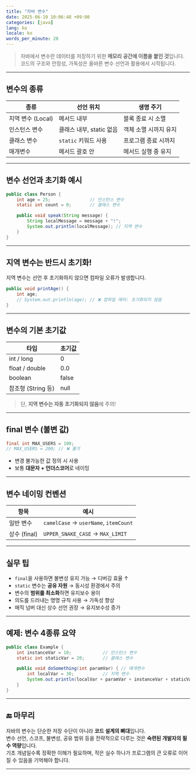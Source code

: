 ```yaml
---
title: "자바 변수"
date: 2025-06-10 10:06:48 +09:00
categories: [java]
lang: ko
locale: ko
words_per_minute: 20
---
```


> 자바에서 변수란 데이터를 저장하기 위한 **메모리 공간에 이름을 붙인 것**입니다.  
> 코드의 구조와 안정성, 가독성은 올바른 변수 선언과 활용에서 시작됩니다.

---

## 변수의 종류

| 종류 | 선언 위치 | 생명 주기 |
|------|-----------|------------|
| 지역 변수 (Local) | 메서드 내부 | 블록 종료 시 소멸 |
| 인스턴스 변수 | 클래스 내부, static 없음 | 객체 소멸 시까지 유지 |
| 클래스 변수 | `static` 키워드 사용 | 프로그램 종료 시까지 |
| 매개변수 | 메서드 괄호 안 | 메서드 실행 중 유지 |

---

## 변수 선언과 초기화 예시

```java
public class Person {
    int age = 25;               // 인스턴스 변수
    static int count = 0;       // 클래스 변수

    public void speak(String message) {
        String localMessage = message + "!";
        System.out.println(localMessage); // 지역 변수
    }
}
```

---

## 지역 변수는 반드시 초기화!

지역 변수는 선언 후 초기화하지 않으면 컴파일 오류가 발생합니다.

```java
public void printAge() {
    int age;
    // System.out.println(age); // ❌ 컴파일 에러: 초기화되지 않음
}
```

---

## 변수의 기본 초기값

| 타입 | 초기값 |
|------|--------|
| int / long | 0 |
| float / double | 0.0 |
| boolean | false |
| 참조형 (String 등) | null |

> 단, **지역 변수는 자동 초기화되지 않음**에 주의!

---

## final 변수 (불변 값)

```java
final int MAX_USERS = 100;
// MAX_USERS = 200; // ❌ 불가
```

- 변경 불가능한 값 정의 시 사용
- 보통 **대문자 + 언더스코어**로 네이밍

---

## 변수 네이밍 컨벤션

| 항목 | 예시 |
|------|------|
| 일반 변수 | `camelCase` → `userName`, `itemCount` |
| 상수 (final) | `UPPER_SNAKE_CASE` → `MAX_LIMIT` |

---

## 실무 팁

- `final`을 사용하면 불변성 유지 가능 → 디버깅 효율 ↑
- `static` 변수는 **공유 자원** → 동시성 환경에서 주의
- 변수의 **범위를 최소화**하면 유지보수 용이
- 의도를 드러내는 명명 규칙 사용 → 가독성 향상
- 매직 넘버 대신 상수 선언 권장 → 유지보수성 증가

---

## 예제: 변수 4종류 요약

```java
public class Example {
    int instanceVar = 10;            // 인스턴스 변수
    static int staticVar = 20;       // 클래스 변수

    public void doSomething(int paramVar) { // 매개변수
        int localVar = 30;           // 지역 변수
        System.out.println(localVar + paramVar + instanceVar + staticVar);
    }
}
```

---

## 🔚 마무리

자바의 변수는 단순한 저장 수단이 아니라 **코드 설계의 뼈대**입니다.  
변수 선언, 스코프, 불변성, 공유 범위 등을 전략적으로 다루는 것은 **숙련된 개발자의 필수 역량**입니다.  
기초 개념일수록 정확한 이해가 필요하며, 작은 실수 하나가 프로그램의 큰 오류로 이어질 수 있음을 기억해야 합니다.

---
